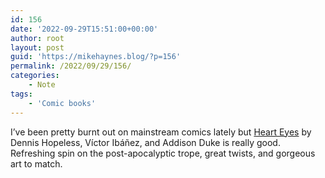 ```yaml
---
id: 156
date: '2022-09-29T15:51:00+00:00'
author: root
layout: post
guid: 'https://mikehaynes.blog/?p=156'
permalink: /2022/09/29/156/
categories:
    - Note
tags:
    - 'Comic books'
---
```


I’ve been pretty burnt out on mainstream comics lately but [Heart Eyes](https://www.comicsbeat.com/preview-vault-comics-heart-eyes-2/) by Dennis Hopeless, Víctor Ibáñez, and Addison Duke is really good. Refreshing spin on the post-apocalyptic trope, great twists, and gorgeous art to match.
